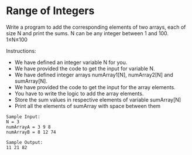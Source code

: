 # Range of Integers
Write a program to add the corresponding elements of two arrays, each of size N and print the sums. N can be any integer between 1 and 100. 1≤N≤100

Instructions:

* We have defined an integer variable N for you.
* We have provided the code to get the input for variable N.
* We have defined integer arrays numArray1[N], numArray2[N] and sumArray[N].
* We have provided the code to get the input for the array elements.
* You have to write the logic to add the array elements.
* Store the sum values in respective elements of variable sumArray[N]
* Print all the elements of sumArray with space between them
```
Sample Input:
N = 3
numArrayA = 3 9 8
numArrayB = 8 12 74
```
```
Sample Output:
11 21 82
```



